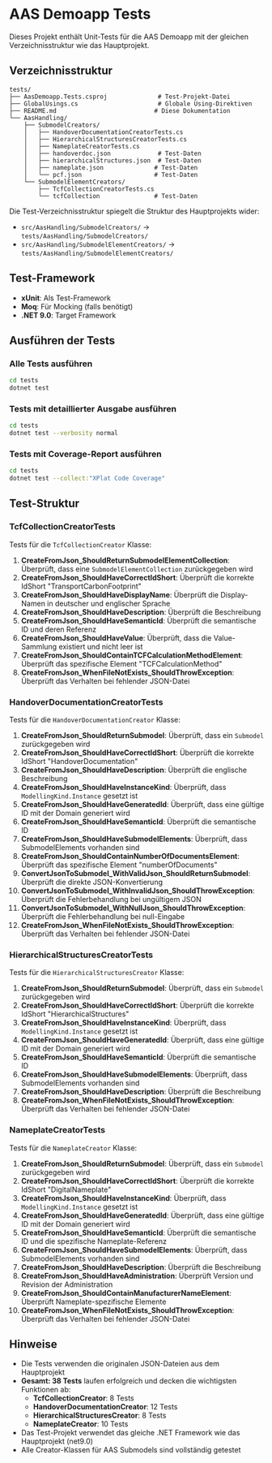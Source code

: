# AAS Demoapp Tests

Dieses Projekt enthält Unit-Tests für die AAS Demoapp mit der gleichen Verzeichnisstruktur wie das Hauptprojekt.

## Verzeichnisstruktur

```
tests/
├── AasDemoapp.Tests.csproj              # Test-Projekt-Datei
├── GlobalUsings.cs                      # Globale Using-Direktiven
├── README.md                           # Diese Dokumentation
└── AasHandling/
    ├── SubmodelCreators/
    │   ├── HandoverDocumentationCreatorTests.cs
    │   ├── HierarchicalStructuresCreatorTests.cs
    │   ├── NameplateCreatorTests.cs
    │   ├── handoverdoc.json             # Test-Daten
    │   ├── hierarchicalStructures.json  # Test-Daten
    │   ├── nameplate.json              # Test-Daten
    │   └── pcf.json                    # Test-Daten
    └── SubmodelElementCreators/
        ├── TcfCollectionCreatorTests.cs
        └── tcfCollection               # Test-Daten
```

Die Test-Verzeichnisstruktur spiegelt die Struktur des Hauptprojekts wider:

- `src/AasHandling/SubmodelCreators/` → `tests/AasHandling/SubmodelCreators/`
- `src/AasHandling/SubmodelElementCreators/` → `tests/AasHandling/SubmodelElementCreators/`

## Test-Framework

- **xUnit**: Als Test-Framework
- **Moq**: Für Mocking (falls benötigt)
- **.NET 9.0**: Target Framework

## Ausführen der Tests

### Alle Tests ausführen

```bash
cd tests
dotnet test
```

### Tests mit detaillierter Ausgabe ausführen

```bash
cd tests
dotnet test --verbosity normal
```

### Tests mit Coverage-Report ausführen

```bash
cd tests
dotnet test --collect:"XPlat Code Coverage"
```

## Test-Struktur

### TcfCollectionCreatorTests

Tests für die `TcfCollectionCreator` Klasse:

1. **CreateFromJson_ShouldReturnSubmodelElementCollection**: Überprüft, dass eine `SubmodelElementCollection` zurückgegeben wird
2. **CreateFromJson_ShouldHaveCorrectIdShort**: Überprüft die korrekte IdShort "TransportCarbonFootprint"
3. **CreateFromJson_ShouldHaveDisplayName**: Überprüft die Display-Namen in deutscher und englischer Sprache
4. **CreateFromJson_ShouldHaveDescription**: Überprüft die Beschreibung
5. **CreateFromJson_ShouldHaveSemanticId**: Überprüft die semantische ID und deren Referenz
6. **CreateFromJson_ShouldHaveValue**: Überprüft, dass die Value-Sammlung existiert und nicht leer ist
7. **CreateFromJson_ShouldContainTCFCalculationMethodElement**: Überprüft das spezifische Element "TCFCalculationMethod"
8. **CreateFromJson_WhenFileNotExists_ShouldThrowException**: Überprüft das Verhalten bei fehlender JSON-Datei

### HandoverDocumentationCreatorTests

Tests für die `HandoverDocumentationCreator` Klasse:

1. **CreateFromJson_ShouldReturnSubmodel**: Überprüft, dass ein `Submodel` zurückgegeben wird
2. **CreateFromJson_ShouldHaveCorrectIdShort**: Überprüft die korrekte IdShort "HandoverDocumentation"
3. **CreateFromJson_ShouldHaveDescription**: Überprüft die englische Beschreibung
4. **CreateFromJson_ShouldHaveInstanceKind**: Überprüft, dass `ModellingKind.Instance` gesetzt ist
5. **CreateFromJson_ShouldHaveGeneratedId**: Überprüft, dass eine gültige ID mit der Domain generiert wird
6. **CreateFromJson_ShouldHaveSemanticId**: Überprüft die semantische ID
7. **CreateFromJson_ShouldHaveSubmodelElements**: Überprüft, dass SubmodelElements vorhanden sind
8. **CreateFromJson_ShouldContainNumberOfDocumentsElement**: Überprüft das spezifische Element "numberOfDocuments"
9. **ConvertJsonToSubmodel_WithValidJson_ShouldReturnSubmodel**: Überprüft die direkte JSON-Konvertierung
10. **ConvertJsonToSubmodel_WithInvalidJson_ShouldThrowException**: Überprüft die Fehlerbehandlung bei ungültigem JSON
11. **ConvertJsonToSubmodel_WithNullJson_ShouldThrowException**: Überprüft die Fehlerbehandlung bei null-Eingabe
12. **CreateFromJson_WhenFileNotExists_ShouldThrowException**: Überprüft das Verhalten bei fehlender JSON-Datei

### HierarchicalStructuresCreatorTests

Tests für die `HierarchicalStructuresCreator` Klasse:

1. **CreateFromJson_ShouldReturnSubmodel**: Überprüft, dass ein `Submodel` zurückgegeben wird
2. **CreateFromJson_ShouldHaveCorrectIdShort**: Überprüft die korrekte IdShort "HierarchicalStructures"
3. **CreateFromJson_ShouldHaveInstanceKind**: Überprüft, dass `ModellingKind.Instance` gesetzt ist
4. **CreateFromJson_ShouldHaveGeneratedId**: Überprüft, dass eine gültige ID mit der Domain generiert wird
5. **CreateFromJson_ShouldHaveSemanticId**: Überprüft die semantische ID
6. **CreateFromJson_ShouldHaveSubmodelElements**: Überprüft, dass SubmodelElements vorhanden sind
7. **CreateFromJson_ShouldHaveDescription**: Überprüft die Beschreibung
8. **CreateFromJson_WhenFileNotExists_ShouldThrowException**: Überprüft das Verhalten bei fehlender JSON-Datei

### NameplateCreatorTests

Tests für die `NameplateCreator` Klasse:

1. **CreateFromJson_ShouldReturnSubmodel**: Überprüft, dass ein `Submodel` zurückgegeben wird
2. **CreateFromJson_ShouldHaveCorrectIdShort**: Überprüft die korrekte IdShort "DigitalNameplate"
3. **CreateFromJson_ShouldHaveInstanceKind**: Überprüft, dass `ModellingKind.Instance` gesetzt ist
4. **CreateFromJson_ShouldHaveGeneratedId**: Überprüft, dass eine gültige ID mit der Domain generiert wird
5. **CreateFromJson_ShouldHaveSemanticId**: Überprüft die semantische ID und die spezifische Nameplate-Referenz
6. **CreateFromJson_ShouldHaveSubmodelElements**: Überprüft, dass SubmodelElements vorhanden sind
7. **CreateFromJson_ShouldHaveDescription**: Überprüft die Beschreibung
8. **CreateFromJson_ShouldHaveAdministration**: Überprüft Version und Revision der Administration
9. **CreateFromJson_ShouldContainManufacturerNameElement**: Überprüft Nameplate-spezifische Elemente
10. **CreateFromJson_WhenFileNotExists_ShouldThrowException**: Überprüft das Verhalten bei fehlender JSON-Datei

## Hinweise

- Die Tests verwenden die originalen JSON-Dateien aus dem Hauptprojekt
- **Gesamt: 38 Tests** laufen erfolgreich und decken die wichtigsten Funktionen ab:
  - **TcfCollectionCreator**: 8 Tests
  - **HandoverDocumentationCreator**: 12 Tests
  - **HierarchicalStructuresCreator**: 8 Tests
  - **NameplateCreator**: 10 Tests
- Das Test-Projekt verwendet das gleiche .NET Framework wie das Hauptprojekt (net9.0)
- Alle Creator-Klassen für AAS Submodels sind vollständig getestet
